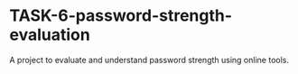 # TASK-6-password-strength-evaluation
A project to evaluate and understand password strength using online tools.
